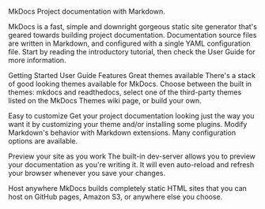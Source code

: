 MkDocs
Project documentation with Markdown.

MkDocs is a fast, simple and downright gorgeous static site generator that's geared towards building project documentation. Documentation source files are written in Markdown, and configured with a single YAML configuration file. Start by reading the introductory tutorial, then check the User Guide for more information.

Getting Started User Guide
Features
Great themes available
There's a stack of good looking themes available for MkDocs. Choose between the built in themes: mkdocs and readthedocs, select one of the third-party themes listed on the MkDocs Themes wiki page, or build your own.

Easy to customize
Get your project documentation looking just the way you want it by customizing your theme and/or installing some plugins. Modify Markdown's behavior with Markdown extensions. Many configuration options are available.

Preview your site as you work
The built-in dev-server allows you to preview your documentation as you're writing it. It will even auto-reload and refresh your browser whenever you save your changes.

Host anywhere
MkDocs builds completely static HTML sites that you can host on GitHub pages, Amazon S3, or anywhere else you choose.
